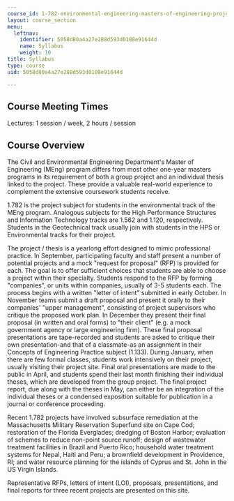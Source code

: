```yaml
---
course_id: 1-782-environmental-engineering-masters-of-engineering-project-fall-2003-spring-2004
layout: course_section
menu:
  leftnav:
    identifier: 5058d80a4a27e288d593d0108e91644d
    name: Syllabus
    weight: 10
title: Syllabus
type: course
uid: 5058d80a4a27e288d593d0108e91644d

---
```


Course Meeting Times
--------------------

Lectures: 1 session / week, 2 hours / session

Course Overview
---------------

The Civil and Environmental Engineering Department's Master of Engineering (MEng) program differs from most other one-year masters programs in its requirement of both a group project and an individual thesis linked to the project. These provide a valuable real-world experience to complement the extensive coursework students receive.

1.782 is the project subject for students in the environmental track of the MEng program. Analogous subjects for the High Performance Structures and Information Technology tracks are 1.562 and 1.120, respectively. Students in the Geotechnical track usually join with students in the HPS or Environmental tracks for their project.

The project / thesis is a yearlong effort designed to mimic professional practice. In September, participating faculty and staff present a number of potential projects and a mock "request for proposal" (RFP) is provided for each. The goal is to offer sufficient choices that students are able to choose a project within their specialty. Students respond to the RFP by forming "companies", or units within companies, usually of 3-5 students each. The process begins with a written "letter of intent" submitted in early October. In November teams submit a draft proposal and present it orally to their companies' "upper management", consisting of project supervisors who critique the proposed work plan. In December they present their final proposal (in written and oral forms) to "their client" (e.g. a mock government agency or large engineering firm). These final proposal presentations are tape-recorded and students are asked to critique their own presentation-and that of a classmate-as an assignment in their Concepts of Engineering Practice subject (1.133). During January, when there are few formal classes, students work intensively on their project, usually visiting their project site. Final oral presentations are made to the public in April, and students spend their last month finishing their individual theses, which are developed from the group project. The final project report, due along with the theses in May, can either be an integration of the individual theses or a condensed exposition suitable for publication in a journal or conference proceeding.

Recent 1.782 projects have involved subsurface remediation at the Massachusetts Military Reservation Superfund site on Cape Cod; restoration of the Florida Everglades; dredging of Boston Harbor; evaluation of schemes to reduce non-point source runoff; design of wastewater treatment facilities in Brazil and Puerto Rico; household water treatment systems for Nepal, Haiti and Peru; a brownfield development in Providence, RI; and water resource planning for the islands of Cyprus and St. John in the US Virgin Islands.

Representative RFPs, letters of intent (LOI), proposals, presentations, and final reports for three recent projects are presented on this site.